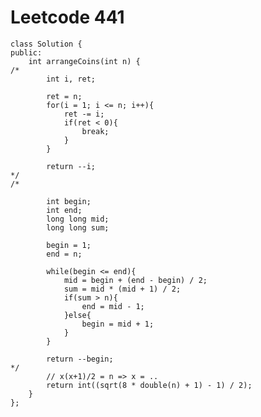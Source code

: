 # Leetcode 441
    class Solution {
    public:
        int arrangeCoins(int n) {
    /*
            int i, ret;

            ret = n;
            for(i = 1; i <= n; i++){
                ret -= i;
                if(ret < 0){
                    break;
                }
            }

            return --i;
    */
    /*

            int begin;
            int end;
            long long mid;
            long long sum;

            begin = 1;
            end = n;

            while(begin <= end){
                mid = begin + (end - begin) / 2;
                sum = mid * (mid + 1) / 2;
                if(sum > n){
                    end = mid - 1;
                }else{
                    begin = mid + 1;
                }
            }

            return --begin;
    */
            // x(x+1)/2 = n => x = ..
            return int((sqrt(8 * double(n) + 1) - 1) / 2);
        }
    };
